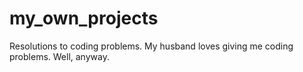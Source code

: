 # my_own_projects
Resolutions to coding problems. My husband loves giving me coding problems. Well, anyway.
